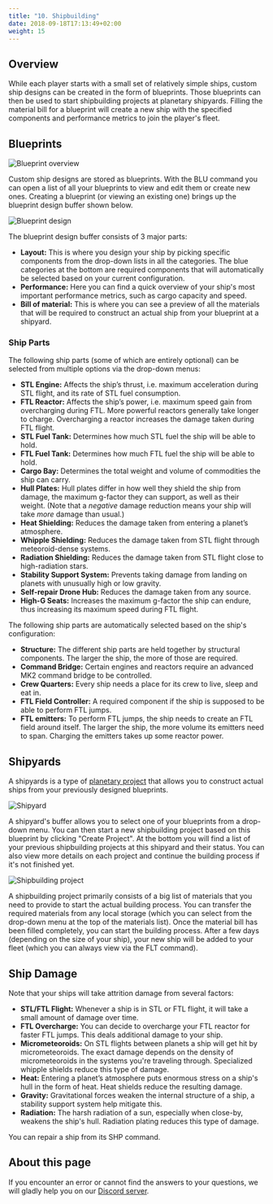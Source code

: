 ```yaml
---
title: "10. Shipbuilding"
date: 2018-09-18T17:13:49+02:00
weight: 15
---
```


## Overview
While each player starts with a small set of relatively simple ships, custom ship designs can be created in the form of blueprints. Those blueprints can then be used to start shipbuilding projects at planetary shipyards. Filling the material bill for a blueprint will create a new ship with the specified components and performance metrics to join the player's fleet.

## Blueprints
![Blueprint overview](blueprints.png)

Custom ship designs are stored as blueprints. With the BLU command you can open a list of all your blueprints to view and edit them or create new ones. Creating a blueprint (or viewing an existing one) brings up the blueprint design buffer shown below.

![Blueprint design](blueprint-design.png)

The blueprint design buffer consists of 3 major parts:
* __Layout:__ This is where you design your ship by picking specific components from the drop-down lists in all the categories. The blue categories at the bottom are required components that will automatically be selected based on your current configuration.
* __Performance:__ Here you can find a quick overview of your ship's most important performance metrics, such as cargo capacity and speed.
* __Bill of material:__ This is where you can see a preview of all the materials that will be required to construct an actual ship from your blueprint at a shipyard.

### Ship Parts

The following ship parts (some of which are entirely optional) can be selected from multiple options via the drop-down menus:

* __STL Engine:__ Affects the ship’s thrust, i.e. maximum acceleration during STL flight, and its rate of STL fuel consumption.
* __FTL Reactor:__ Affects the ship’s power, i.e. maximum speed gain from overcharging during FTL. More powerful reactors generally take longer to charge. Overcharging a reactor increases the damage taken during FTL flight.
* __STL Fuel Tank:__ Determines how much STL fuel the ship will be able to hold.
* __FTL Fuel Tank:__ Determines how much FTL fuel the ship will be able to hold.
* __Cargo Bay:__ Determines the total weight and volume of commodities the ship can carry.
* __Hull Plates:__ Hull plates differ in how well they shield the ship from damage, the maximum g-factor they can support, as well as their weight. (Note that a _negative_ damage reduction means your ship will take _more_ damage than usual.)
* __Heat Shielding:__ Reduces the damage taken from entering a planet’s atmosphere.
* __Whipple Shielding:__ Reduces the damage taken from STL flight through meteoroid-dense systems.
* __Radiation Shielding:__ Reduces the damage taken from STL flight close to high-radiation stars.
* __Stability Support System:__ Prevents taking damage from landing on planets with unusually high or low gravity.
* __Self-repair Drone Hub:__ Reduces the damage taken from any source.
* __High-G Seats:__ Increases the maximum g-factor the ship can endure, thus increasing its maximum speed during FTL flight.

The following ship parts are automatically selected based on the ship's configuration:
* __Structure:__ The different ship parts are held together by structural components. The larger the ship, the more of those are required.
* __Command Bridge:__ Certain engines and reactors require an advanced MK2 command bridge to be controlled.
* __Crew Quarters:__ Every ship needs a place for its crew to live, sleep and eat in.
* __FTL Field Controller:__ A required component if the ship is supposed to be able to perform FTL jumps.
* __FTL emitters:__ To perform FTL jumps, the ship needs to create an FTL field around itself. The larger the ship, the more volume its emitters need to span. Charging the emitters takes up some reactor power.

## Shipyards
A shipyards is a type of [planetary project](../../tutorials/planetary-projects) that allows you to construct actual ships from your previously designed blueprints.

![Shipyard](shipyard.png)

A shipyard's buffer allows you to select one of your blueprints from a drop-down menu. You can then start a new shipbuilding project based on this blueprint by clicking "Create Project". At the bottom you will find a list of your previous shipbuilding projects at this shipyard and their status. You can also view more details on each project and continue the building process if it's not finished yet.

![Shipbuilding project](shipyard-project.png)

A shipbuilding project primarily consists of a big list of materials that you need to provide to start the actual building process. You can transfer the required materials from any local storage (which you can select from the drop-down menu at the top of the materials list). Once the material bill has been filled completely, you can start the building process. After a few days (depending on the size of your ship), your new ship will be added to your fleet (which you can always view via the FLT command).

## Ship Damage

Note that your ships will take attrition damage from several factors:
* __STL/FTL Flight:__ Whenever a ship is in STL or FTL flight, it will take a small amount of damage over time.
* __FTL Overcharge:__ You can decide to overcharge your FTL reactor for faster FTL jumps. This deals additional damage to your ship.
* __Micrometeoroids:__ On STL flights between planets a ship will get hit by micrometeoroids. The exact damage depends on the density of micrometeoroids in the systems you're traveling through. Specialized whipple shields reduce this type of damage.
* __Heat:__ Entering a planet’s atmosphere puts enormous stress on a ship's hull in the form of heat. Heat shields reduce the resulting damage.
* __Gravity:__ Gravitational forces weaken the internal structure of a ship, a stability support system help mitigate this.
* __Radiation:__ The harsh radiation of a sun, especially when close-by, weakens the ship's hull. Radiation plating reduces this type of damage.

You can repair a ship from its SHP command.

## About this page

If you encounter an error or cannot find the answers to your questions, we will gladly help you on our [Discord server](https://discordapp.com/invite/G7gj7PT).